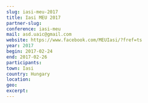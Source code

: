 ```yaml
---
slug: iasi-meu-2017
title: Iasi MEU 2017
partner-slug: 
conference: iasi-meu
mail: asd.uaic@gmail.com
website: https://www.facebook.com/MEUIasi/?fref=ts
year: 2017
begin: 2017-02-24
end: 2017-02-26
participants:
town: Iasi
country: Hungary
location:
geo:
excerpt:
---
```

